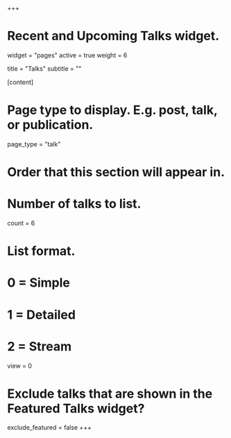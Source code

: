 +++
# Recent and Upcoming Talks widget.
widget = "pages"
active = true
weight = 6

title = "Talks"
subtitle = ""

[content]
  # Page type to display. E.g. post, talk, or publication.
  page_type = "talk"

# Order that this section will appear in.


# Number of talks to list.
count = 6

# List format.
#   0 = Simple
#   1 = Detailed
#   2 = Stream
view = 0

# Exclude talks that are shown in the Featured Talks widget?
exclude_featured = false
+++

